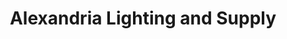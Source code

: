 ---
title: "Alexandria Lighting and Supply"
url: /alexandria/alexandria-lighting-and-supply/
shop: shop
---